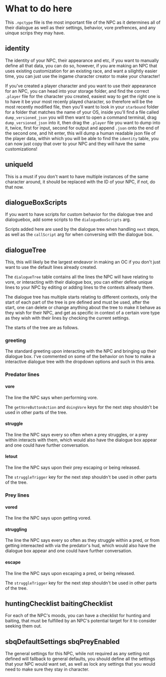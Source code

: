 # What to do here

This `.npctype` file is the most important file of the NPC as it determines all of their dialogue as well as their settings, behavior, vore prefrences, and any uinque scrips they may have.

## identity

The identity of your NPC, their appearance and etc, if you want to manually define all that data, you can do so, however, if you are making an NPC that uses existing customization for an existing race, and want a silightly easier time, you can just use the ingame character creator to make your character!

If you've created a player character and you want to use their appearance for an NPC, you can head into your storage folder, and find the correct `.player` file for the character you created, easiest way to get the right one is to have it be your most recenly played character, so therefore will be the most recently modified file, then you'll want to look in your `starbound` folder for a folder that matches the name of your OS, inside you'll find a file called `dump_versioned_json` you will then want to open a command terminal, drag `dump_versioned_json` into it, then drag the `.player` file you want to dump into it, twice, first for input, second for output and append `.json` onto the end of the second one, and hit enter, this will dump a human readable json file of the player data, within which you will be able to find the `identity` table, you can now just copy that over to your NPC and they will have the same customizations!

## uniqueId

This is a must if you don't want to have multiple instances of the same character around, it should be replaced with the ID of your NPC, if not, do that now.

## dialogueBoxScripts

If you want to have scripts for custom behavior for the dialogue tree and dialoguebox, add some scripts to the `dialogueBoxScripts` arg.

Scripts added here are used by the dialogue tree when handling `next` steps, as well as the `callScript` arg for when conversing with the dialogue box.

## dialogueTree

This, this will likely be the largest endeavor in making an OC if you don't just want to use the default lines already created.

The `dialogueTree` table contains all the lines the NPC will have relating to vore, or interacting with their dialogue box, you can either define unique lines to your NPC by editing or adding lines to the contexts already there.

The dialogue tree has multiple starts relating to different contexts, only the start of each part of the tree is pre defined and must be used, after the start, one can delete or change anything about the tree to make it behave as they wish for their NPC, and get as specific in context of a certain vore type as they wish with their lines by checking the current settings.

The starts of the tree are as follows.

### greeting

The standard greeting upon interacting with the NPC and bringing up their dialogue box. I've commented on some of the behavior on how to make a interactive dialogue tree with the dropdown options and such in this area.

### Predator lines

#### vore

The line the NPC says when performing vore.

The `getVoreButtonAction` and `doingVore` keys for the next step shouldn't be used in other parts of the tree.

#### struggle

The line the NPC says every so often when a prey struggles, or a prey within interacts with them, which would also have the dialogue box appear and one could have further conversation.

#### letout

The line the NPC says upon their prey escaping or being released.

The `struggleTrigger` key for the next step shouldn't be used in other parts of the tree.

### Prey lines

#### vored

The line the NPC says upon getting vored.

#### struggling

The line the NPC says every so often as they struggle within a pred, or from getting intereacted with via the predator's hud, which would also have the dialogue box appear and one could have further conversation.

#### escape

The line the NPC says upon escaping a pred, or being released.

The `struggleTrigger` key for the next step shouldn't be used in other parts of the tree.

## huntingChecklist baitingChecklist

For each of the NPC's moods, you can have a checklist for hunting and baiting, that must be fulfilled by an NPC's potential target for it to consider seeking them out.


## sbqDefaultSettings sbqPreyEnabled

The general settings for this NPC, while not required as any setting not defined will fallback to general defaults, you should define all the settings that your NPC would want set, as well as lock any settings that you would need to make sure they stay in character.
